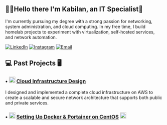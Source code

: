 ## 👨‍💻Hello there I'm Kabilan, an IT Specialist👋
I'm currently pursuing my degree with a strong passion for networking, system administration, and cloud computing. In my free time, I build homelab projects to experiment with virtualization, self-hosted services, and network automation.

[![LinkedIn](https://img.shields.io/badge/LinkedIn-Profile-blue?logo=linkedin)](https://www.linkedin.com/in/yourlinkedin)
[![Instagram](https://img.shields.io/badge/Instagram-Follow-e4405f?logo=instagram&logoColor=white)](https://www.instagram.com/yourinstagram)
[![Email](https://img.shields.io/badge/Email-Contact%20-blue?logo=gmail)](mailto:kabilankathiravan949@gmail.com)

## 💻 Past Projects 🖥️

### • <img src="https://cdn.jsdelivr.net/gh/homarr-labs/dashboard-icons/svg/aws-light.svg" alt="AWS Logo" height="20"> [Cloud Infrastructure Design](https://github.com/kabilankks/hosting-in-aws)
I designed and implemented a complete cloud infrastructure on AWS to create a scalable and secure network architecture that supports both public and private services.
### • <img src="https://cdn.jsdelivr.net/gh/homarr-labs/dashboard-icons/svg/docker.svg" alt="Docker Logo" height="20"> [Setting Up Docker & Portainer on CentOS](https://github.com/kabilankks/hosting-in-aws) <img src="https://cdn.jsdelivr.net/gh/homarr-labs/dashboard-icons/svg/portainer.svg" alt="Portainer Logo" height="20">
<!--
**kabilankks/kabilankks** is a ✨ _special_ ✨ repository because its `README.md` (this file) appears on your GitHub profile.

Here are some ideas to get you started:

- 🔭 I’m currently working on ...
- 🌱 I’m currently learning ...
- 👯 I’m looking to collaborate on ...
- 🤔 I’m looking for help with ...
- 💬 Ask me about ...
- 📫 How to reach me: ...
- 😄 Pronouns: ...
- ⚡ Fun fact: ...
-->
